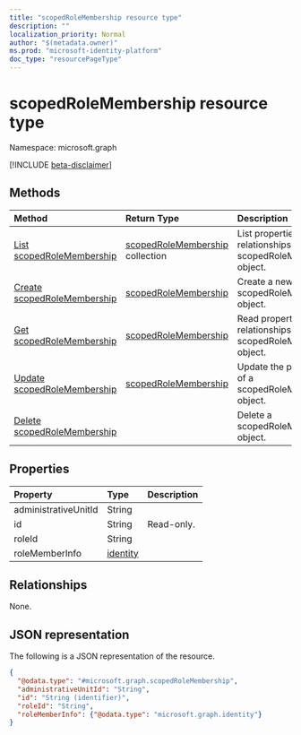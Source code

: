 ```yaml
---
title: "scopedRoleMembership resource type"
description: ""
localization_priority: Normal
author: "$(metadata.owner)"
ms.prod: "microsoft-identity-platform"
doc_type: "resourcePageType"
---
```


# scopedRoleMembership resource type

Namespace: microsoft.graph

[!INCLUDE [beta-disclaimer](../../includes/beta-disclaimer.md)]

## Methods

| Method                                                               | Return Type                                                | Description                                                         |
| :------------------------------------------------------------------- | :--------------------------------------------------------- | :------------------------------------------------------------------ |
| [List scopedRoleMembership](../api/scopedrolemembership-list.md)     | [scopedRoleMembership](scopedRoleMembership.md) collection | List properties and relationships of a scopedRoleMembership object. |
| [Create scopedRoleMembership](../api/scopedrolemembership-create.md) | [scopedRoleMembership](scopedRoleMembership.md)            | Create a new scopedRoleMembership object.                           |
| [Get scopedRoleMembership](../api/scopedrolemembership-get.md)       | [scopedRoleMembership](scopedRoleMembership.md)            | Read properties and relationships of a scopedRoleMembership object. |
| [Update scopedRoleMembership](../api/scopedrolemembership-update.md) | [scopedRoleMembership](scopedRoleMembership.md)            | Update the properties of a scopedRoleMembership object.             |
| [Delete scopedRoleMembership](../api/scopedrolemembership-delete.md) |                                                            | Delete a scopedRoleMembership object.                               |

## Properties

| Property             | Type                                 | Description |
| :------------------- | :----------------------------------- | :---------- |
| administrativeUnitId | String                               |             |
| id                   | String                               | Read-only.  |
| roleId               | String                               |             |
| roleMemberInfo       | [identity](../resources/identity.md) |             |

## Relationships

None.

## JSON representation

The following is a JSON representation of the resource.

<!-- {
  "blockType": "resource",
  "keyProperty": "id",
  "@odata.type": "microsoft.graph.scopedRoleMembership",
  "baseType": "microsoft.graph.entity",
  "openType": False
}
-->

```json
{
  "@odata.type": "#microsoft.graph.scopedRoleMembership",
  "administrativeUnitId": "String",
  "id": "String (identifier)",
  "roleId": "String",
  "roleMemberInfo": {"@odata.type": "microsoft.graph.identity"}
}
```
